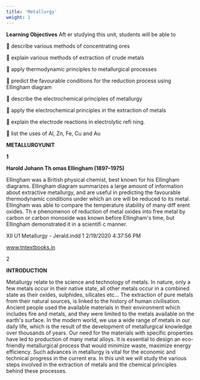 ```yaml
---
title: 'Metallurgy'
weight: 1
---
```



**Learning Objectives** Aft er studying this unit, students will be able to

 describe various methods of concentrating ores

 explain various methods of extraction of crude metals

 apply thermodynamic principles to metallurgical processes

 predict the favourable conditions for the reduction process using Ellingham diagram

 describe the electrochemical principles of metallurgy

 apply the electrochemical principles in the extraction of metals

 explain the electrode reactions in electrolytic refi ning.

 list the uses of Al, Zn, Fe, Cu and Au

**METALLURGYUNIT**

**1**

**Harold Johann Th omas Ellingham (1897–1975)**

Ellingham was a British physical chemist, best known for his Ellingham diagrams. Ellingham diagram summarizes a large amount of information about extractive metallurgy, and are useful in predicting the favourable thermodynamic conditions under which an ore will be reduced to its metal. Ellingham was able to compare the temperature stability of many diff erent oxides. Th e phenomenon of reduction of metal oxides into free metal by carbon or carbon monoxide was known before Ellingham's time, but Ellingham demonstrated it in a scientifi c manner.

XII U1 Metallurgy - Jerald.indd 1 2/19/2020 4:37:56 PM

www.tntextbooks.in




  

2

**INTRODUCTION**

Metallurgy relate to the science and technology of metals. In nature, only a few metals occur in their native state, all other metals occur in a combined state as their oxides, sulphides, silicates etc... The extraction of pure metals from their natural sources, is linked to the history of human civilisation. Ancient people used the available materials in their environment which includes fire and metals, and they were limited to the metals available on the earth's surface. In the modern world, we use a wide range of metals in our daily life, which is the result of the development of metallurgical knowledge over thousands of years. Our need for the materials with specific properties have led to production of many metal alloys. It is essential to design an eco-friendly metallurgical process that would minimize waste, maximize energy efficiency. Such advances in metallurgy is vital for the economic and technical progress in the current era. In this unit we will study the various steps involved in the extraction of metals and the chemical principles behind these processes.
